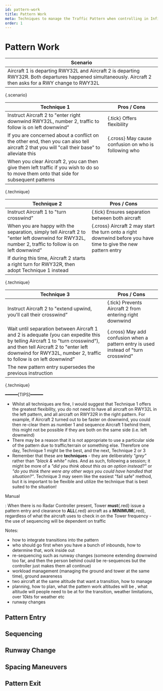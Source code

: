 ```yaml
---
id: pattern-work
title: Pattern Work
meta: Techniques to manage the Traffic Pattern when controlling in Infinite Flight.
order: 1
---
```




# Pattern Work



| Scenario                                                     |
| ------------------------------------------------------------ |
| Aircraft 1 is departing RWY32L and Aircraft 2 is departing RWY32R. Both departures happened simultaneously. Aircraft 2 then asks for a RWY change to RWY32L |

{.scenario}

| Technique 1                                                  | Pros / Cons                                          |
| ------------------------------------------------------------ | ---------------------------------------------------- |
| Instruct Aircraft 2 to "enter right downwind RWY32L, number 2, traffic to follow is on left downwind” | {.tick} Offers flexibility                           |
| If you are concerned about a conflict on the other end, then you can also tell aircraft 2 that you will "call their base" to alleviate this | {.cross} May cause confusion on who is following who |
| When you clear Aircraft 2, you can then give them left traffic if you wish to do so to move them onto that side for subsequent patterns |                                                      |

{.technique}

| Technique 2                                                  | Pros / Cons                                                  |
| ------------------------------------------------------------ | ------------------------------------------------------------ |
| Instruct Aircraft 1 to "turn crosswind”                      | {.tick} Ensures separation between both aircraft             |
| When you are happy with the separation, simply tell Aircraft 2 to "enter left downwind for RWY32L, number 2, traffic to follow is on left downwind” | {.cross} Aircraft 2 may start the turn onto a right downwind before you have time to give the new pattern entry |
| If during this time, Aircraft 2 starts a right turn for RWY32R, then adopt Technique 1 instead |                                                              |

{.technique}

| Technique 3                                                  | Pros / Cons                                                  |
| ------------------------------------------------------------ | ------------------------------------------------------------ |
| Instruct Aircraft 2 to "extend upwind, you'll call their crosswind” | {.tick} Prevents Aircraft 2 from entering right downwind     |
| Wait until separation between Aircraft 1 and 2 is adequate (you can expedite this by telling Aircraft 1 to "turn crosswind"), and then tell Aircraft 2 to "enter left downwind for RWY32L, number 2, traffic to follow is on left downwind” | {.cross} May add confusion when a pattern entry is used instead of "turn crosswind" |
| The new pattern entry supersedes the previous instruction    |                                                              |

{.technique}





━━━━━[TIPS]━━━━━

- Whilst all techniques are fine, I would suggest that Technique 1 offers the greatest flexibility, you do not need to have all aircraft on RWY32L in the left pattern, and all aircraft on RWY32R in the right pattern. For example, if Aircraft 2 turned out to be faster on downwind, you could then re-clear them as number 1 and sequence Aircraft 1 behind them, this might not be possible if they are both on the same side (i.e. left downwind)
- There may be a reason that it is not appropriate to use a particular side of the pattern due to traffic/terrain or something else. Therefore one day, Technique 1 might be the best, and the next, Technique 2 or 3
- Remember that these are **techniques** - they are deliberately *"grey"* rather than *"black & white"* rules. And as such, following a session; it might be more of a *"did you think about this as an option instead?"* or *"do you think there were any other ways you could have handled that situation?"*. Technique 3 may seem like the easiest "fail safe" method, but it is important to be flexible and utilize the technique that is best suited to the situation! 







Manual

: When there is no Radar Controller present, Tower **must**{.red} issue a pattern entry and clearance to **ALL**{.red} aircraft as a **MINIMUM**{.red}, regardless of what the aircraft uses to check in on the Tower frequency - the use of sequencing will be dependent on traffic



Notes:

- how to integrate transitions into the pattern
- who should go first when you have a bunch of inbounds, how to determine that, work inside out 
- re-sequencing such as runway changes (someone extending downwind too far, and then the person behind could be re-sequences but the controller just makes them all continue)
- workload management (managing the ground and tower at the same time), ground awareness
- two aircraft at the same altitude that want a transition, how to manage
- planning, how to plan, what the pattern work altitudes will be , what altitude will people need to be at for the transition, weather limitations, over 10kts for weather etc
- runway changes 





## Pattern Entry





## Sequencing





## Runway Change





## Spacing Maneuvers





## Pattern Exit